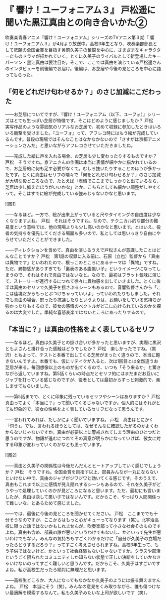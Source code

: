 # 『 響け！ユーフォニアム３』 戸松遥に聞いた黒江真由との向き合いかた②

吹奏楽青春アニメ『響け！ユーフォニアム』シリーズのTVアニメ第３期『 響け！ユーフォニアム３』が4月より放送中。高校3年生となり、吹奏楽部部長として悲願の全国金賞を目指す黄前久美子の奮闘を中心に、さまざまなキャラクターたちのドラマが描かれていく。とくに久美子のライバルとして新登場したキーパーソン・黒江真由は要注目だ。そこで、ここでは真由を演じている戸松遥さんのインタビューを前後編でお届け。後編は、お芝居や今後の見どころを中心に語ってもらった。

## 「何をどれだけ匂わせるか？」のさじ加減にこだわった

――お芝居についてですが、『響け！ユーフォニアム（以下、ユーフォ）』シリーズはとても生っぽい芝居が特徴です。そこはどのように感じましたか？
戸松　実写作品のような雰囲気のリアルなお芝居で、初めて収録に参加したときはいろいろ衝撃を受けました。『ユーフォ』って、アフレコ時にはもう絵が完成しているんです。普段の現場ではそんなことはなかなかないので「さすがは京都アニメーションさんだ」と思いながらアフレコさせていただきましたね。

――完成した絵に声を入れる場合、お芝居も少し変わったりするものですか？
戸松　そうですね。京アニさんの作画は本当に表情が細やかに描かれているので、お芝居的に何も足す必要がなくて。むしろ抜いたりすることのほうが多かったです。とくに真由はセリフの端々で「何をどれだけ匂わせるか？」のさじ加減が大切な役どころなので、たとえば「表情でここまでしっかりと出ているなら、芝居は少し抑えたほうがいいかな」とか、こちらとしても細かい調整がしやすくって。そこはすでに絵が完成している強みじゃないかなと思います。

![图1]

――なるほど。一方で、絵が出来上がっていると尺やタイミングの自由度は少なくなりますよね。
戸松　それはそうですね。なので、テクニカル的な部分の難易度という意味では、他の現場よりも少し高いのかなと思います。とはいえ、役者の気持ちを優先してくださる場面も多いので、私としては思いっきり自由にやらせていただくことができました。

――ディレクションを含めて、真由を演じるうえで戸松さんが意識したことはどんなことですか？
戸松　第1話の収録に入る前に、石原（立也）監督から「真由は異物です」といわれたので、根っこのところにあるテーマは「異物」ですね。ただ、異物感がありすぎても「裏表のある腹黒い子」というイメージになってしまうので、それはそれで真由ではないなと。なので、最初はフラット気味に演じて、ストーリーが進行するにつれて徐々に異物感を出していきました。とくに後半は真由のセリフで久美子を揺さぶるシーンもあるので、音響監督さんから「ここは佳境だからもっとぶつけちゃっていいよ」っていわれたりもしました。それでも真由の場合、怒ったり抗議したりというよりは、お願いをしている気持ちが強かったりもするので、彼女の感情のベクトルがどこに向けられているのかを探るのは大変でした。単純な喜怒哀楽ではないところにあったりするので。

## 「本当に？」は真由の性格をよく表しているセリフ

――なるほど。真由は久美子との掛け合いが多かったと思いますが、実際に黒沢ともよさんと掛け合った感触はどうでしたか？
戸松　楽しかったですね。（黒沢）ともよって、テストと本番で出してくる芝居がまったく違うので、本当に飽きないんですよ。本番でも、仮にリテイクが入ると、次は1回目とは全然違うお芝居が来る。毎回想像以上のものが出てくるので、いつも「そう来るか」と驚きながら返していますね。第5話くらいの時点だとセリフ的にはまだまだお互いにジャブを打っている感じなのですが、役者としては最初からずっと刺激的で、楽しませてもらいました。

――第5話までで、とくに印象に残っているセリフやシーンはありますか？
戸松　真由ってよく「本当に？」って聞いてくるじゃないですか。個人的にはそれがとても印象的で、彼女の性格をよく表しているセリフだなって思うんです。

――言われてみれば、たしかによく聞いていますね。
戸松　真由はとにかく「伺う」。でも、言われるほうとしては、なぜそんなに確認したがるのかよくわからないじゃないですか。真由が必要以上に警戒されてしまう理由のひとつだと思うのですが、物語が進むにつれてその真意が明らかになっていけば、彼女に対する印象が変わっていくのかなとも思っています。

![图2]

――真由と久美子の関係性は今後だんだんとヒートアップしていく感じでしょうか？
戸松　そうですね。全国金賞を目指す以上、部員みんなが一丸にならないといけない中で、真由のジャブがジワジワと効いてくる感じです。そのうえで、真由もこれまで以上に感情が見え隠れするシーンもあるので、それを久美子がどうやって処理していくのかが見どころになると思います。ただ、最初にも言いましたが、真由は決して悪い子ではないんです。だからこそ、やっぱり人間関係って難しいな、とあらためて感じました。

――では、最後に今後の見どころを聞かせてください。
戸松　ここまででも十分そうなのですが、ここからはもっと心がキューってなります（笑）。北宇治高校に限った話ではないかもしれませんが、吹奏楽部って小さな社会そのものですよね。真由も含め、部員の誰が悪いというわけでもないし、かといって先生が悪いわけでもない。みんなの気持ちもすごくわかるだけに「自分が久美子の立場だったらどうするだろう？」ってすごく考えさせられますね。高校3年生って、もう子供ではないけど、かといって社会経験もないじゃないですか。クラスや部活というごく限られたコミュニティしか知らない状態で正しい決断をしていかなきゃいけないのってすごく難しいと思うんです。だからこそ、久美子はすごいですよね。私が高校生だったら絶対に無理だと思います。

――高校生どころか、大人になってもなかなか久美子のようには振る舞えませんよね。
戸松　本当にそう（笑）。みんなの意見をくみ取りながら、誰も傷つけない最適解を模索するなんて。私も久美子みたいな上司が欲しいです（笑）。
